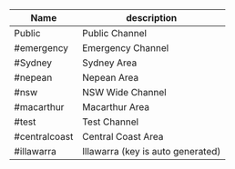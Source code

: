 | Name | description |
| --- | --- |
|Public | Public Channel |
|#emergency | Emergency Channel |
|#Sydney | Sydney Area |
|#nepean | Nepean Area |
|#nsw | NSW Wide Channel |
|#macarthur | Macarthur Area |
|#test | Test Channel |
|#centralcoast | Central Coast Area |
|#illawarra   | Illawarra (key is auto generated)       |
